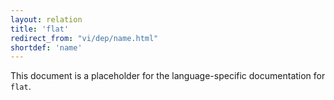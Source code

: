 ```yaml
---
layout: relation
title: 'flat'
redirect_from: "vi/dep/name.html"
shortdef: 'name'
---
```


This document is a placeholder for the language-specific documentation
for `flat`.
